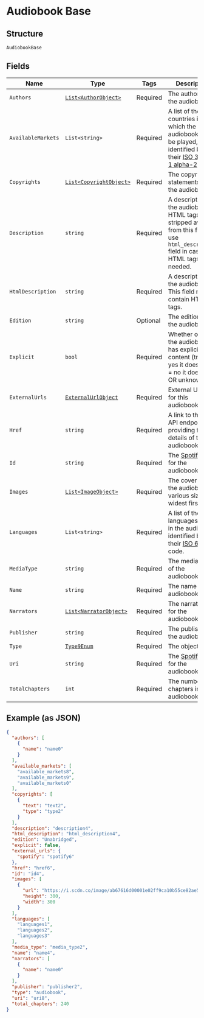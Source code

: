 
# Audiobook Base

## Structure

`AudiobookBase`

## Fields

| Name | Type | Tags | Description |
|  --- | --- | --- | --- |
| `Authors` | [`List<AuthorObject>`](../../doc/models/author-object.md) | Required | The author(s) for the audiobook. |
| `AvailableMarkets` | `List<string>` | Required | A list of the countries in which the audiobook can be played, identified by their [ISO 3166-1 alpha-2](http://en.wikipedia.org/wiki/ISO_3166-1_alpha-2) code. |
| `Copyrights` | [`List<CopyrightObject>`](../../doc/models/copyright-object.md) | Required | The copyright statements of the audiobook. |
| `Description` | `string` | Required | A description of the audiobook. HTML tags are stripped away from this field, use `html_description` field in case HTML tags are needed. |
| `HtmlDescription` | `string` | Required | A description of the audiobook. This field may contain HTML tags. |
| `Edition` | `string` | Optional | The edition of the audiobook. |
| `Explicit` | `bool` | Required | Whether or not the audiobook has explicit content (true = yes it does; false = no it does not OR unknown). |
| `ExternalUrls` | [`ExternalUrlObject`](../../doc/models/external-url-object.md) | Required | External URLs for this audiobook. |
| `Href` | `string` | Required | A link to the Web API endpoint providing full details of the audiobook. |
| `Id` | `string` | Required | The [Spotify ID](/documentation/web-api/concepts/spotify-uris-ids) for the audiobook. |
| `Images` | [`List<ImageObject>`](../../doc/models/image-object.md) | Required | The cover art for the audiobook in various sizes, widest first. |
| `Languages` | `List<string>` | Required | A list of the languages used in the audiobook, identified by their [ISO 639](https://en.wikipedia.org/wiki/ISO_639) code. |
| `MediaType` | `string` | Required | The media type of the audiobook. |
| `Name` | `string` | Required | The name of the audiobook. |
| `Narrators` | [`List<NarratorObject>`](../../doc/models/narrator-object.md) | Required | The narrator(s) for the audiobook. |
| `Publisher` | `string` | Required | The publisher of the audiobook. |
| `Type` | [`Type9Enum`](../../doc/models/type-9-enum.md) | Required | The object type. |
| `Uri` | `string` | Required | The [Spotify URI](/documentation/web-api/concepts/spotify-uris-ids) for the audiobook. |
| `TotalChapters` | `int` | Required | The number of chapters in this audiobook. |

## Example (as JSON)

```json
{
  "authors": [
    {
      "name": "name0"
    }
  ],
  "available_markets": [
    "available_markets8",
    "available_markets9",
    "available_markets0"
  ],
  "copyrights": [
    {
      "text": "text2",
      "type": "type2"
    }
  ],
  "description": "description4",
  "html_description": "html_description4",
  "edition": "Unabridged",
  "explicit": false,
  "external_urls": {
    "spotify": "spotify6"
  },
  "href": "href6",
  "id": "id4",
  "images": [
    {
      "url": "https://i.scdn.co/image/ab67616d00001e02ff9ca10b55ce82ae553c8228\n",
      "height": 300,
      "width": 300
    }
  ],
  "languages": [
    "languages1",
    "languages2",
    "languages3"
  ],
  "media_type": "media_type2",
  "name": "name4",
  "narrators": [
    {
      "name": "name0"
    }
  ],
  "publisher": "publisher2",
  "type": "audiobook",
  "uri": "uri8",
  "total_chapters": 240
}
```

